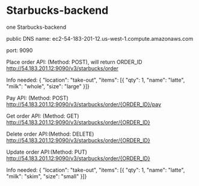 # Starbucks-backend
one Starbucks-backend


public DNS name: ec2-54-183-201-12.us-west-1.compute.amazonaws.com

port: 9090


Place order API: (Method: POST), will return ORDER_ID
http://54.183.201.12:9090/v3/starbucks/order

Info needed:
    { "location": "take-out",
      "items": [{
      "qty": 1,
      "name": "latte",
      "milk": "whole",
      "size": "large"
    }]}


Pay API: (Method: POST)
http://54.183.201.12:9090/v3/starbucks/order/{ORDER_ID}/pay


Get order API: (Method: GET)
http://54.183.201.12:9090/v3/starbucks/order/{ORDER_ID}


Delete order API:(Method: DELETE)
http://54.183.201.12:9090/v3/starbucks/order/{ORDER_ID}


Update order API:(Method: PUT)
http://54.183.201.12:9090/v3/starbucks/order/{ORDER_ID}

Info needed:
    { "location": "take-out",
      "items": [{
      "qty": 1,
      "name": "latte",
      "milk": "skim",
      "size": "small"
    }]}
